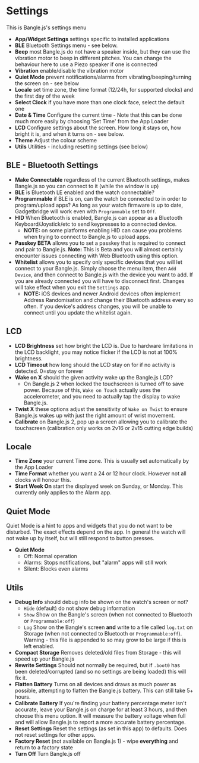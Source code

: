 # Settings

This is Bangle.js's settings menu

* **App/Widget Settings** settings specific to installed applications
* **BLE** Bluetooth Settings menu - see below.
* **Beep** most Bangle.js do not have a speaker inside, but they can use the vibration motor to beep in different pitches. You can change the behaviour here to use a Piezo speaker if one is connected
* **Vibration** enable/disable the vibration motor
* **Quiet Mode** prevent notifications/alarms from vibrating/beeping/turning the screen on - see below
* **Locale** set time zone, the time format (12/24h, for supported clocks) and the first day of the week
* **Select Clock** if you have more than one clock face, select the default one
* **Date & Time** Configure the current time - Note that this can be done much more easily by choosing 'Set Time' from the App Loader
* **LCD** Configure settings about the screen. How long it stays on, how bright it is, and when it turns on - see below.
* **Theme** Adjust the colour scheme
* **Utils** Utilities - including resetting settings (see below)

## BLE - Bluetooth Settings

* **Make Connectable** regardless of the current Bluetooth settings, makes Bangle.js so you can connect to it (while the window is up)
* **BLE** is Bluetooth LE enabled and the watch connectable?
* **Programmable** if BLE is on, can the watch be connected to in order to program/upload apps? As long as your watch firmware is up to date, Gadgetbridge will work even with `Programmable` set to `Off`.
* **HID** When Bluetooth is enabled, Bangle.js can appear as a Bluetooth Keyboard/Joystick/etc to send keypresses to a connected device.
  * **NOTE:** on some platforms enabling HID can cause you problems when trying to connect to Bangle.js to upload apps.
* **Passkey BETA** allows you to set a passkey that is required to connect and pair to Bangle.js. **Note:** This is Beta and you will almost certainly encounter issues connecting with Web Bluetooth using this option.
* **Whitelist** allows you to specify only specific devices that you will let connect to your Bangle.js. Simply choose the menu item, then `Add Device`, and then connect to Bangle.js with the device you want to add. If you are already connected you will have to disconnect first. Changes will take effect when you exit the `Settings` app.
  * **NOTE:** iOS devices and newer Android devices often implement Address Randomisation and change their Bluetooth address every so often. If you device's address changes, you will be unable to connect until you update the whitelist again.

## LCD

* **LCD Brightness** set how bright the LCD is. Due to hardware limitations in the LCD backlight, you may notice flicker if the LCD is not at 100% brightness.
* **LCD Timeout** how long should the LCD stay on for if no activity is detected. 0=stay on forever
* **Wake on X** should the given activity wake up the Bangle.js LCD?
  * On Bangle.js 2 when locked the touchscreen is turned off to save power. Because of this,
    `Wake on Touch` actually uses the accelerometer, and you need to actually tap the display to wake Bangle.js.
* **Twist X** these options adjust the sensitivity of `Wake on Twist` to ensure Bangle.js wakes up with just the right amount of wrist movement.
* **Calibrate** on Bangle.js 2, pop up a screen allowing you to calibrate the touchscreen (calibration only works on 2v16 or 2v15 cutting edge builds)

## Locale

* **Time Zone** your current Time zone. This is usually set automatically by the App Loader
* **Time Format** whether you want a 24 or 12 hour clock. However not all clocks will honour this.
* **Start Week On** start the displayed week on Sunday, or Monday. This currently only applies to the Alarm app.

## Quiet Mode

Quiet Mode is a hint to apps and widgets that you do not want to be disturbed.
The exact effects depend on the app.  In general the watch will not wake up by itself, but will still respond to button presses.

* **Quiet Mode**
  - Off: Normal operation
  - Alarms: Stops notifications, but "alarm" apps will still work
  - Silent: Blocks even alarms

## Utils


* **Debug Info** should debug info be shown on the watch's screen or not?
  * `Hide` (default) do not show debug information
  * `Show` Show on the Bangle's screen (when not connected to Bluetooth or `Programmable:off`)
  * `Log` Show on the Bangle's screen **and** write to a file called `log.txt` on Storage (when not connected to Bluetooth or `Programmable:off`). Warning - this file is appended to so may grow to be large if this is left enabled.
* **Compact Storage** Removes deleted/old files from Storage - this will speed up your Bangle.js
* **Rewrite Settings** Should not normally be required, but if `.boot0` has been deleted/corrupted (and so no settings are being loaded) this will fix it.
* **Flatten Battery** Turns on all devices and draws as much power as possible, attempting to flatten the Bangle.js battery. This can still take 5+ hours.  
* **Calibrate Battery** If you're finding your battery percentage meter isn't accurate, leave your Bangle.js on charge for at least 3 hours, and then choose this menu option. It will measure the battery voltage when full and will allow Bangle.js to report a more accurate battery percentage.
* **Reset Settings** Reset the settings (as set in this app) to defaults. Does not reset settings for other apps.
* **Factory Reset** (not available on Bangle.js 1) - wipe **everything** and return to a factory state
* **Turn Off** Turn Bangle.js off
